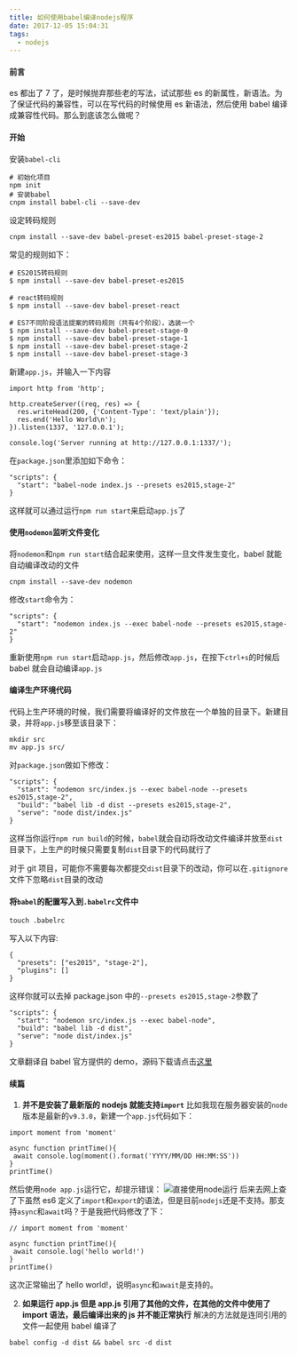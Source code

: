 ```yaml
---
title: 如何使用babel编译nodejs程序
date: 2017-12-05 15:04:31
tags: 
  - nodejs
---
```


#### 前言

es 都出了 7 了，是时候抛弃那些老的写法，试试那些 es 的新属性，新语法。为了保证代码的兼容性，可以在写代码的时候使用 es 新语法，然后使用 babel 编译成兼容性代码。那么到底该怎么做呢？

#### 开始

安装`babel-cli`

```
# 初始化项目
npm init
# 安装babel
cnpm install babel-cli --save-dev
```

设定转码规则

```
cnpm install --save-dev babel-preset-es2015 babel-preset-stage-2
```

常见的规则如下：

```
# ES2015转码规则
$ npm install --save-dev babel-preset-es2015

# react转码规则
$ npm install --save-dev babel-preset-react

# ES7不同阶段语法提案的转码规则（共有4个阶段），选装一个
$ npm install --save-dev babel-preset-stage-0
$ npm install --save-dev babel-preset-stage-1
$ npm install --save-dev babel-preset-stage-2
$ npm install --save-dev babel-preset-stage-3
```

新建`app.js`，并输入一下内容

```
import http from 'http';

http.createServer((req, res) => {
  res.writeHead(200, {'Content-Type': 'text/plain'});
  res.end('Hello World\n');
}).listen(1337, '127.0.0.1');

console.log('Server running at http://127.0.0.1:1337/');
```

在`package.json`里添加如下命令：

```
"scripts": {
  "start": "babel-node index.js --presets es2015,stage-2"
}
```

这样就可以通过运行`npm run start`来启动`app.js`了

#### 使用`nodemon`监听文件变化

将`nodemon`和`npm run start`结合起来使用，这样一旦文件发生变化，babel 就能自动编译改动的文件

```
cnpm install --save-dev nodemon
```

修改`start`命令为：

```
"scripts": {
  "start": "nodemon index.js --exec babel-node --presets es2015,stage-2"
}
```

重新使用`npm run start`启动`app.js`，然后修改`app.js`，在按下`ctrl+s`的时候后 babel 就会自动编译`app.js`

#### 编译生产环境代码

代码上生产环境的时候，我们需要将编译好的文件放在一个单独的目录下。新建目录，并将`app.js`移至该目录下：

```
mkdir src
mv app.js src/
```

对`package.json`做如下修改：

```
"scripts": {
  "start": "nodemon src/index.js --exec babel-node --presets es2015,stage-2",
  "build": "babel lib -d dist --presets es2015,stage-2",
  "serve": "node dist/index.js"
}
```

这样当你运行`npm run build`的时候，`babel`就会自动将改动文件编译并放至`dist`目录下，上生产的时候只需要复制`dist`目录下的代码就行了

对于 git 项目，可能你不需要每次都提交`dist`目录下的改动，你可以在`.gitignore`文件下忽略`dist`目录的改动

#### 将`babel`的配置写入到`.babelrc`文件中

```
touch .babelrc
```

写入以下内容:

```
{
  "presets": ["es2015", "stage-2"],
  "plugins": []
}
```

这样你就可以去掉 package.json 中的`--presets es2015,stage-2`参数了

```
"scripts": {
  "start": "nodemon src/index.js --exec babel-node",
  "build": "babel lib -d dist",
  "serve": "node dist/index.js"
}
```

文章翻译自 babel 官方提供的 demo，源码下载请点击[这里](https://github.com/babel/example-node-server)

#### 续篇

1.  **并不是安装了最新版的 nodejs 就能支持`import`**
    比如我现在服务器安装的`node`版本是最新的`v9.3.0`，新建一个`app.js`代码如下：

```
import moment from 'moment'

async function printTime(){
 await console.log(moment().format('YYYY/MM/DD HH:MM:SS'))
}
printTime()
```

然后使用`node app.js`运行它，却提示错误：
![直接使用node运行](https://file.lantingshucheng.com/blog/node-v.png/default)
后来去网上查了下虽然 es6 定义了`import`和`export`的语法，但是目前`nodejs`还是不支持。那支持`async`和`await`吗？于是我把代码修改了下：

```
// import moment from 'moment'

async function printTime(){
 await console.log('hello world!')
}
printTime()
```

这次正常输出了 hello world!，说明`async`和`await`是支持的。

2.  **如果运行 app.js 但是 app.js 引用了其他的文件，在其他的文件中使用了 import 语法，最后编译出来的 js 并不能正常执行**
    解决的方法就是连同引用的文件一起使用 babel 编译了

```
babel config -d dist && babel src -d dist
```
